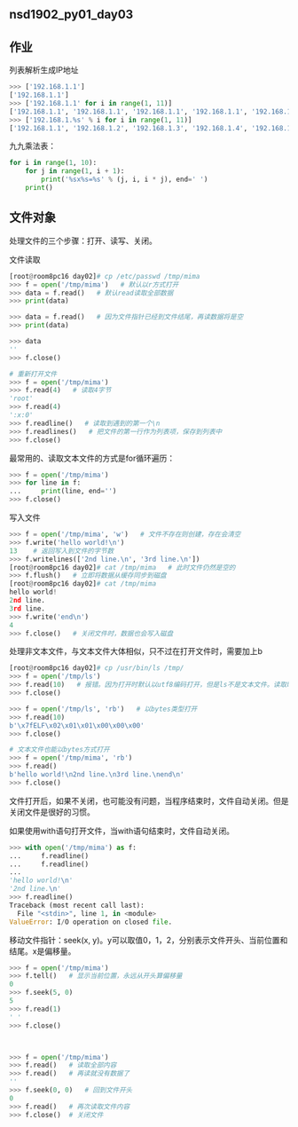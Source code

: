 ## nsd1902_py01_day03

## 作业

列表解析生成IP地址

```python
>>> ['192.168.1.1']
['192.168.1.1']
>>> ['192.168.1.1' for i in range(1, 11)]
['192.168.1.1', '192.168.1.1', '192.168.1.1', '192.168.1.1', '192.168.1.1', '192.168.1.1', '192.168.1.1', '192.168.1.1', '192.168.1.1', '192.168.1.1']
>>> ['192.168.1.%s' % i for i in range(1, 11)]
['192.168.1.1', '192.168.1.2', '192.168.1.3', '192.168.1.4', '192.168.1.5', '192.168.1.6', '192.168.1.7', '192.168.1.8', '192.168.1.9', '192.168.1.10']
```

九九乘法表：

```python
for i in range(1, 10):
    for j in range(1, i + 1):
        print('%sx%s=%s' % (j, i, i * j), end=' ')
    print()
```

## 文件对象

处理文件的三个步骤：打开、读写、关闭。

文件读取

```python
[root@room8pc16 day02]# cp /etc/passwd /tmp/mima
>>> f = open('/tmp/mima')   # 默认以r方式打开
>>> data = f.read()   # 默认read读取全部数据
>>> print(data)

>>> data = f.read()   # 因为文件指针已经到文件结尾，再读数据将是空
>>> print(data)

>>> data
''
>>> f.close()

# 重新打开文件 
>>> f = open('/tmp/mima')
>>> f.read(4)   # 读取4字节
'root'
>>> f.read(4)
':x:0'
>>> f.readline()   # 读取到遇到的第一个\n
>>> f.readlines()   # 把文件的第一行作为列表项，保存到列表中
>>> f.close()
```

最常用的、读取文本文件的方式是for循环遍历：

```python
>>> f = open('/tmp/mima')
>>> for line in f:
...     print(line, end='')
>>> f.close()
```

写入文件

```python
>>> f = open('/tmp/mima', 'w')   # 文件不存在则创建，存在会清空
>>> f.write('hello world!\n')
13    # 返回写入到文件的字节数
>>> f.writelines(['2nd line.\n', '3rd line.\n'])
[root@room8pc16 day02]# cat /tmp/mima   # 此时文件仍然是空的
>>> f.flush()   # 立即将数据从缓存同步到磁盘
[root@room8pc16 day02]# cat /tmp/mima
hello world!
2nd line.
3rd line.
>>> f.write('end\n')
4
>>> f.close()   # 关闭文件时，数据也会写入磁盘
```

处理非文本文件，与文本文件大体相似，只不过在打开文件时，需要加上b

```python
[root@room8pc16 day02]# cp /usr/bin/ls /tmp/
>>> f = open('/tmp/ls')
>>> f.read(10)   # 报错。因为打开时默认以utf8编码打开，但是ls不是文本文件。读取时，Python试图把读出来的10个字节显示为utf8字符。
>>> f.close()

>>> f = open('/tmp/ls', 'rb')   # 以bytes类型打开
>>> f.read(10)
b'\x7fELF\x02\x01\x01\x00\x00\x00'
>>> f.close()

# 文本文件也能以bytes方式打开
>>> f = open('/tmp/mima', 'rb')
>>> f.read()
b'hello world!\n2nd line.\n3rd line.\nend\n'
>>> f.close()
```

文件打开后，如果不关闭，也可能没有问题，当程序结束时，文件自动关闭。但是关闭文件是很好的习惯。

如果使用with语句打开文件，当with语句结束时，文件自动关闭。

```python
>>> with open('/tmp/mima') as f:
...     f.readline()
...     f.readline()
... 
'hello world!\n'
'2nd line.\n'
>>> f.readline()
Traceback (most recent call last):
  File "<stdin>", line 1, in <module>
ValueError: I/O operation on closed file.
```

移动文件指针：seek(x, y)。y可以取值0，1，2，分别表示文件开头、当前位置和结尾。x是偏移量。

```python
>>> f = open('/tmp/mima')
>>> f.tell()   # 显示当前位置，永远从开头算偏移量
0
>>> f.seek(5, 0)
5
>>> f.read(1)
' '
>>> f.close()



>>> f = open('/tmp/mima')
>>> f.read()   # 读取全部内容
>>> f.read()   # 再读就没有数据了
''
>>> f.seek(0, 0)   # 回到文件开头
0
>>> f.read()   # 再次读取文件内容
>>> f.close()  # 关闭文件
```

















